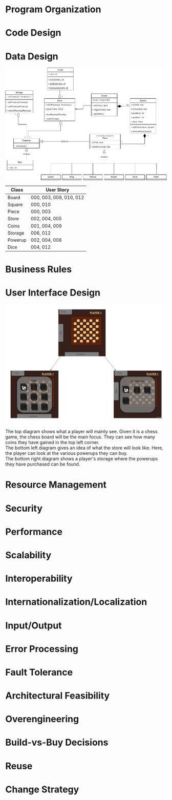 # Program Organization


# Code Design


# Data Design

![Class Diagram](ClassDiagram.png)

| Class | User Story |
| ----- | ---------- |
| Board | 000, 003, 009, 010, 012 |
| Square | 000, 010 |
| Piece | 000, 003 |
| Store | 002, 004, 005 |
| Coins | 001, 004, 009 |
| Storage | 006, 012 |
| Powerup | 002, 004, 006 |
| Dice | 004, 012 |

# Business Rules


# User Interface Design

![UI Design](UI-Design.png)

The top diagram shows what a player will mainly see. Given it is a chess game, the chess board will be the main focus. They can see how many coins they have gained in the top left corner. <br />The bottom left diagram gives an idea of what the store will look like. Here, the player can look at the various powerups they can buy. <br />The bottom right diagram shows a player's storage where the powerups they have purchased can be found.

# Resource Management


# Security


# Performance


# Scalability


# Interoperability


# Internationalization/Localization


# Input/Output


# Error Processing


# Fault Tolerance


# Architectural Feasibility


# Overengineering


# Build-vs-Buy Decisions


# Reuse


# Change Strategy
